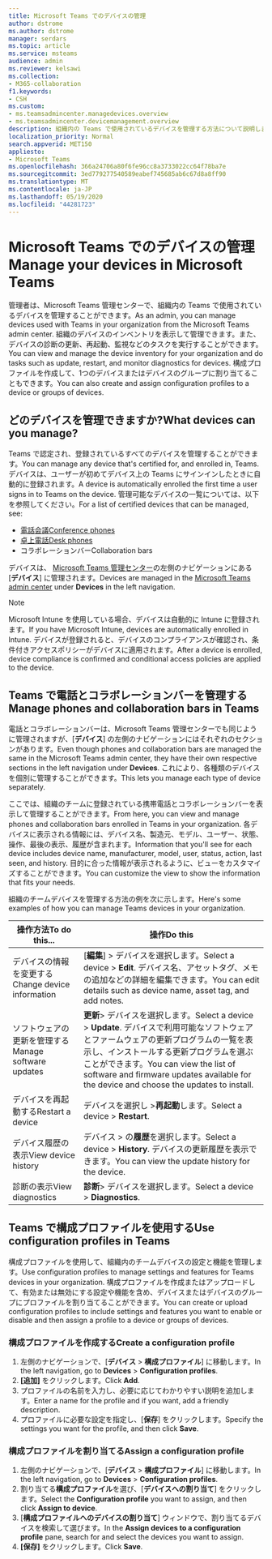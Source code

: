 ```yaml
---
title: Microsoft Teams でのデバイスの管理
author: dstrome
ms.author: dstrome
manager: serdars
ms.topic: article
ms.service: msteams
audience: admin
ms.reviewer: kelsawi
ms.collection:
- M365-collaboration
f1.keywords:
- CSH
ms.custom:
- ms.teamsadmincenter.managedevices.overview
- ms.teamsadmincenter.devicemanagement.overview
description: 組織内の Teams で使用されているデバイスを管理する方法について説明します。
localization_priority: Normal
search.appverid: MET150
appliesto:
- Microsoft Teams
ms.openlocfilehash: 366a24706a80f6fe96cc8a3733022cc64f78ba7e
ms.sourcegitcommit: 3ed779277540589eabef745685ab6c67d8a8ff90
ms.translationtype: MT
ms.contentlocale: ja-JP
ms.lasthandoff: 05/19/2020
ms.locfileid: "44281723"
---
```

# <a name="manage-your-devices-in-microsoft-teams"></a><span data-ttu-id="b688b-103">Microsoft Teams でのデバイスの管理</span><span class="sxs-lookup"><span data-stu-id="b688b-103">Manage your devices in Microsoft Teams</span></span>

<span data-ttu-id="b688b-104">管理者は、Microsoft Teams 管理センターで、組織内の Teams で使用されているデバイスを管理することができます。</span><span class="sxs-lookup"><span data-stu-id="b688b-104">As an admin, you can manage devices used with Teams in your organization from the Microsoft Teams admin center.</span></span> <span data-ttu-id="b688b-105">組織のデバイスのインベントリを表示して管理できます。また、デバイスの診断の更新、再起動、監視などのタスクを実行することができます。</span><span class="sxs-lookup"><span data-stu-id="b688b-105">You can view and manage the device inventory for your organization and do tasks such as update, restart, and monitor diagnostics for devices.</span></span> <span data-ttu-id="b688b-106">構成プロファイルを作成して、1つのデバイスまたはデバイスのグループに割り当てることもできます。</span><span class="sxs-lookup"><span data-stu-id="b688b-106">You can also create and assign configuration profiles to a device or groups of devices.</span></span> 

## <a name="what-devices-can-you-manage"></a><span data-ttu-id="b688b-107">どのデバイスを管理できますか?</span><span class="sxs-lookup"><span data-stu-id="b688b-107">What devices can you manage?</span></span>
<span data-ttu-id="b688b-108">Teams で認定され、登録されているすべてのデバイスを管理することができます。</span><span class="sxs-lookup"><span data-stu-id="b688b-108">You can manage any device that's certified for, and enrolled in, Teams.</span></span> <span data-ttu-id="b688b-109">デバイスは、ユーザーが初めてデバイス上の Teams にサインインしたときに自動的に登録されます。</span><span class="sxs-lookup"><span data-stu-id="b688b-109">A device is automatically enrolled the first time a user signs in to Teams on the device.</span></span> <span data-ttu-id="b688b-110">管理可能なデバイスの一覧については、以下を参照してください。</span><span class="sxs-lookup"><span data-stu-id="b688b-110">For a list of certified devices that can be managed, see:</span></span>

- [<span data-ttu-id="b688b-111">電話会議</span><span class="sxs-lookup"><span data-stu-id="b688b-111">Conference phones</span></span>](https://products.office.com/microsoft-teams/across-devices/devices/category?devicetype=16)
- [<span data-ttu-id="b688b-112">卓上電話</span><span class="sxs-lookup"><span data-stu-id="b688b-112">Desk phones</span></span>](https://products.office.com/microsoft-teams/across-devices/devices/category?devicetype=34)
- <span data-ttu-id="b688b-113">コラボレーションバー</span><span class="sxs-lookup"><span data-stu-id="b688b-113">Collaboration bars</span></span>

<span data-ttu-id="b688b-114">デバイスは、 [Microsoft Teams 管理センター](https://admin.teams.microsoft.com)の左側のナビゲーションにある [**デバイス**] に管理されます。</span><span class="sxs-lookup"><span data-stu-id="b688b-114">Devices are managed in the [Microsoft Teams admin center](https://admin.teams.microsoft.com) under **Devices** in the left navigation.</span></span>

> [!NOTE]
> <span data-ttu-id="b688b-115">Microsoft Intune を使用している場合、デバイスは自動的に Intune に登録されます。</span><span class="sxs-lookup"><span data-stu-id="b688b-115">If you have Microsoft Intune, devices are automatically enrolled in Intune.</span></span> <span data-ttu-id="b688b-116">デバイスが登録されると、デバイスのコンプライアンスが確認され、条件付きアクセスポリシーがデバイスに適用されます。</span><span class="sxs-lookup"><span data-stu-id="b688b-116">After a device is enrolled, device compliance is confirmed and conditional access policies are applied to the device.</span></span>

## <a name="manage-phones-and-collaboration-bars-in-teams"></a><span data-ttu-id="b688b-117">Teams で電話とコラボレーションバーを管理する</span><span class="sxs-lookup"><span data-stu-id="b688b-117">Manage phones and collaboration bars in Teams</span></span>

<span data-ttu-id="b688b-118">電話とコラボレーションバーは、Microsoft Teams 管理センターでも同じように管理されますが、[**デバイス**] の左側のナビゲーションにはそれぞれのセクションがあります。</span><span class="sxs-lookup"><span data-stu-id="b688b-118">Even though phones and collaboration bars are managed the same in the Microsoft Teams admin center, they have their own respective sections in the left navigation under **Devices**.</span></span> <span data-ttu-id="b688b-119">これにより、各種類のデバイスを個別に管理することができます。</span><span class="sxs-lookup"><span data-stu-id="b688b-119">This lets you manage each type of device separately.</span></span>

<span data-ttu-id="b688b-120">ここでは、組織のチームに登録されている携帯電話とコラボレーションバーを表示して管理することができます。</span><span class="sxs-lookup"><span data-stu-id="b688b-120">From here, you can view and manage phones and collaboration bars enrolled in Teams in your organization.</span></span> <span data-ttu-id="b688b-121">各デバイスに表示される情報には、デバイス名、製造元、モデル、ユーザー、状態、操作、最後の表示、履歴が含まれます。</span><span class="sxs-lookup"><span data-stu-id="b688b-121">Information that you'll see for each device includes device name, manufacturer, model, user, status, action, last seen, and history.</span></span> <span data-ttu-id="b688b-122">目的に合った情報が表示されるように、ビューをカスタマイズすることができます。</span><span class="sxs-lookup"><span data-stu-id="b688b-122">You can customize the view to show the information that fits your needs.</span></span>

<span data-ttu-id="b688b-123">組織のチームデバイスを管理する方法の例を次に示します。</span><span class="sxs-lookup"><span data-stu-id="b688b-123">Here's some examples of how you can manage Teams devices in your organization.</span></span>  
    
|<span data-ttu-id="b688b-124">操作方法</span><span class="sxs-lookup"><span data-stu-id="b688b-124">To do this...</span></span>  |<span data-ttu-id="b688b-125">操作</span><span class="sxs-lookup"><span data-stu-id="b688b-125">Do this</span></span> |
|---------|---------|
|<span data-ttu-id="b688b-126">デバイスの情報を変更する</span><span class="sxs-lookup"><span data-stu-id="b688b-126">Change device information</span></span>   | <span data-ttu-id="b688b-127">[**編集**] > デバイスを選択します。</span><span class="sxs-lookup"><span data-stu-id="b688b-127">Select a device > **Edit**.</span></span> <span data-ttu-id="b688b-128">デバイス名、アセットタグ、メモの追加などの詳細を編集できます。</span><span class="sxs-lookup"><span data-stu-id="b688b-128">You can edit details such as device name, asset tag, and add notes.</span></span>     |
|<span data-ttu-id="b688b-129">ソフトウェアの更新を管理する</span><span class="sxs-lookup"><span data-stu-id="b688b-129">Manage software updates</span></span>   |<span data-ttu-id="b688b-130">**更新**> デバイスを選択します。</span><span class="sxs-lookup"><span data-stu-id="b688b-130">Select a device > **Update**.</span></span> <span data-ttu-id="b688b-131">デバイスで利用可能なソフトウェアとファームウェアの更新プログラムの一覧を表示し、インストールする更新プログラムを選ぶことができます。</span><span class="sxs-lookup"><span data-stu-id="b688b-131">You can view the list of software and firmware updates available for the device and choose the updates to install.</span></span>    |
|<span data-ttu-id="b688b-132">デバイスを再起動する</span><span class="sxs-lookup"><span data-stu-id="b688b-132">Restart a device</span></span>   |<span data-ttu-id="b688b-133">デバイスを選択し >**再起動**します。</span><span class="sxs-lookup"><span data-stu-id="b688b-133">Select a device > **Restart**.</span></span>          |
|<span data-ttu-id="b688b-134">デバイス履歴の表示</span><span class="sxs-lookup"><span data-stu-id="b688b-134">View device history</span></span>  | <span data-ttu-id="b688b-135">デバイス > の**履歴**を選択します。</span><span class="sxs-lookup"><span data-stu-id="b688b-135">Select a device > **History**.</span></span> <span data-ttu-id="b688b-136">デバイスの更新履歴を表示できます。</span><span class="sxs-lookup"><span data-stu-id="b688b-136">You can view the update history for the device.</span></span>     |
|<span data-ttu-id="b688b-137">診断の表示</span><span class="sxs-lookup"><span data-stu-id="b688b-137">View diagnostics</span></span>  | <span data-ttu-id="b688b-138">**診断**> デバイスを選択します。</span><span class="sxs-lookup"><span data-stu-id="b688b-138">Select a device > **Diagnostics**.</span></span>        |

## <a name="use-configuration-profiles-in-teams"></a><span data-ttu-id="b688b-139">Teams で構成プロファイルを使用する</span><span class="sxs-lookup"><span data-stu-id="b688b-139">Use configuration profiles in Teams</span></span>

<span data-ttu-id="b688b-140">構成プロファイルを使用して、組織内のチームデバイスの設定と機能を管理します。</span><span class="sxs-lookup"><span data-stu-id="b688b-140">Use configuration profiles to manage settings and features for Teams devices in your organization.</span></span> <span data-ttu-id="b688b-141">構成プロファイルを作成またはアップロードして、有効または無効にする設定や機能を含め、デバイスまたはデバイスのグループにプロファイルを割り当てることができます。</span><span class="sxs-lookup"><span data-stu-id="b688b-141">You can create or upload configuration profiles to include settings and features you want to enable or disable and then assign a profile to a device or groups of devices.</span></span> 

### <a name="create-a-configuration-profile"></a><span data-ttu-id="b688b-142">構成プロファイルを作成する</span><span class="sxs-lookup"><span data-stu-id="b688b-142">Create a configuration profile</span></span>

1. <span data-ttu-id="b688b-143">左側のナビゲーションで、[**デバイス**  >  **構成プロファイル**] に移動します。</span><span class="sxs-lookup"><span data-stu-id="b688b-143">In the left navigation, go to **Devices** > **Configuration profiles**.</span></span>
2. <span data-ttu-id="b688b-144">**[追加]** をクリックします。</span><span class="sxs-lookup"><span data-stu-id="b688b-144">Click **Add**.</span></span>
3. <span data-ttu-id="b688b-145">プロファイルの名前を入力し、必要に応じてわかりやすい説明を追加します。</span><span class="sxs-lookup"><span data-stu-id="b688b-145">Enter a name for the profile and if you want, add a friendly description.</span></span>
4. <span data-ttu-id="b688b-146">プロファイルに必要な設定を指定し、[**保存**] をクリックします。</span><span class="sxs-lookup"><span data-stu-id="b688b-146">Specify the settings you want for the profile, and then click **Save**.</span></span>

### <a name="assign-a-configuration-profile"></a><span data-ttu-id="b688b-147">構成プロファイルを割り当てる</span><span class="sxs-lookup"><span data-stu-id="b688b-147">Assign a configuration profile</span></span>

1. <span data-ttu-id="b688b-148">左側のナビゲーションで、[**デバイス**  >  **構成プロファイル**] に移動します。</span><span class="sxs-lookup"><span data-stu-id="b688b-148">In the left navigation, go to **Devices** > **Configuration profiles**.</span></span>
2. <span data-ttu-id="b688b-149">割り当てる**構成プロファイル**を選び、[**デバイスへの割り当て**] をクリックします。</span><span class="sxs-lookup"><span data-stu-id="b688b-149">Select the **Configuration profile** you want to assign, and then click **Assign to device**.</span></span>  
3. <span data-ttu-id="b688b-150">[**構成プロファイルへのデバイスの割り当て**] ウィンドウで、割り当てるデバイスを検索して選びます。</span><span class="sxs-lookup"><span data-stu-id="b688b-150">In the **Assign devices to a configuration profile** pane, search for and select the devices you want to assign.</span></span>
4. <span data-ttu-id="b688b-151">**[保存]** をクリックします。</span><span class="sxs-lookup"><span data-stu-id="b688b-151">Click **Save**.</span></span>
